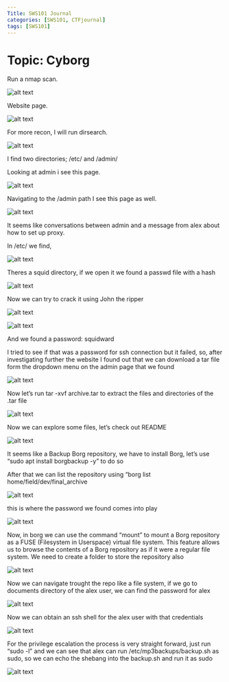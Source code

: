 ```yaml
---
Title: SWS101 Journal
categories: [SWS101, CTFjournal]
tags: [SWS101]
---
```


# Topic: Cyborg

Run a nmap scan.

![alt text](<../assets/img/tryhackme_ctf/Screenshot from 2024-06-21 05-00-23.png>)

Website page.

![alt text](<../assets/img/tryhackme_ctf/Screenshot from 2024-06-21 05-01-45.png>)

For more recon, I will run dirsearch.

![alt text](<../assets/img/tryhackme_ctf/Screenshot from 2024-06-21 05-03-16.png>)

I find two directories; /etc/ and /admin/

Looking at admin i see this page.

![alt text](<../assets/img/tryhackme_ctf/Screenshot from 2024-06-21 05-08-14.png>)

Navigating to the /admin path I see this page as well.

![alt text](<../assets/img/tryhackme_ctf/Screenshot from 2024-06-21 05-09-28.png>)

It seems like conversations between admin and a message from alex about how to set up proxy. 

In /etc/ we find,

![alt text](<../assets/img/tryhackme_ctf/Screenshot from 2024-06-21 05-11-16.png>)

Theres a squid directory, if we open it we found a passwd file with a hash

![alt text](<../assets/img/tryhackme_ctf/Screenshot from 2024-06-21 05-11-58.png>)

Now we can try to crack it using John the ripper

![alt text](<../assets/img/tryhackme_ctf/Screenshot from 2024-06-21 05-12-40.png>)

![alt text](<../assets/img/tryhackme_ctf/Screenshot from 2024-06-21 05-13-31.png>)

And we found a password: squidward

I tried to see if that was a password for ssh connection but it failed, so, after investigating further the website I found out that we can download a tar file form the dropdown menu on the admin page that we found

![alt text](<../assets/img/tryhackme_ctf/Screenshot from 2024-06-21 05-14-37.png>)

Now let’s run tar -xvf archive.tar to extract the files and directories of the .tar file

![alt text](<../assets/img/tryhackme_ctf/Screenshot from 2024-06-21 05-15-16.png>)

Now we can explore some files, let’s check out README

![alt text](<../assets/img/tryhackme_ctf/Screenshot from 2024-06-21 05-16-01.png>)

It seems like a Backup Borg repository, we have to install Borg, let’s use “sudo apt install borgbackup -y” to do so

After that we can list the repository using “borg list home/field/dev/final_archive

![alt text](<../assets/img/tryhackme_ctf/Screenshot from 2024-06-21 05-17-01.png>)

this is where the password we found comes into play

![alt text](<../assets/img/tryhackme_ctf/Screenshot from 2024-06-21 05-17-09.png>)

Now, in borg we can use the command “mount” to mount a Borg repository as a FUSE (Filesystem in Userspace) virtual file system. This feature allows us to browse the contents of a Borg repository as if it were a regular file system. We need to create a folder to store the repository also

![alt text](<../assets/img/tryhackme_ctf/Screenshot from 2024-06-21 05-17-18.png>)

Now we can navigate trought the repo like a file system, if we go to documents directory of the alex user, we can find the password for alex

![alt text](<../assets/img/tryhackme_ctf/Screenshot from 2024-06-21 05-17-31.png>)

Now we can obtain an ssh shell for the alex user with that credentials

![alt text](<../assets/img/tryhackme_ctf/Screenshot from 2024-06-21 05-17-38.png>)

For the privilege escalation the process is very straight forward, just run “sudo -l” and we can see that alex can run /etc/mp3backups/backup.sh as sudo, so we can echo the shebang into the backup.sh and run it as sudo

![alt text](<../assets/img/tryhackme_ctf/Screenshot from 2024-06-21 05-17-49.png>)